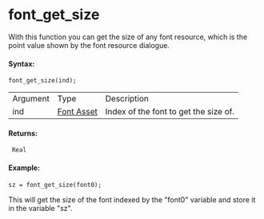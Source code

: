 # font_get_size

With this function you can get the size of any font resource, which is
the point value shown by the font resource dialogue.

#### Syntax:

``` gml
font_get_size(ind);
```

|          |                                                            |                                       |
|----------|------------------------------------------------------------|---------------------------------------|
| Argument | Type                                                       | Description                           |
| ind      |  [Font Asset](../../../../../The_Asset_Editors/Fonts)  | Index of the font to get the size of. |

#### Returns:

``` gml
 Real
```

#### Example:

``` gml
sz = font_get_size(font0);
```

This will get the size of the font indexed by the "font0" variable and
store it in the variable "sz".
